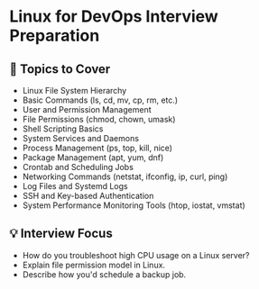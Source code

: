 # Linux for DevOps Interview Preparation

## 📌 Topics to Cover

- Linux File System Hierarchy
- Basic Commands (ls, cd, mv, cp, rm, etc.)
- User and Permission Management
- File Permissions (chmod, chown, umask)
- Shell Scripting Basics
- System Services and Daemons
- Process Management (ps, top, kill, nice)
- Package Management (apt, yum, dnf)
- Crontab and Scheduling Jobs
- Networking Commands (netstat, ifconfig, ip, curl, ping)
- Log Files and Systemd Logs
- SSH and Key-based Authentication
- System Performance Monitoring Tools (htop, iostat, vmstat)

## 💡 Interview Focus

- How do you troubleshoot high CPU usage on a Linux server?
- Explain file permission model in Linux.
- Describe how you'd schedule a backup job.
